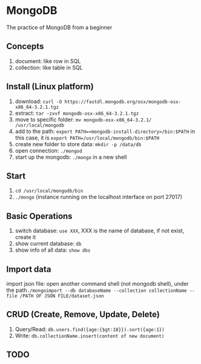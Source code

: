 # MongoDB

The practice of MongoDB from a beginner

## Concepts
1. document: like row in SQL
2. collection: like table in SQL

## Install (Linux platform)
1. download: `curl -O https://fastdl.mongodb.org/osx/mongodb-osx-x86_64-3.2.1.tgz`
2. extract: `tar -zxvf mongodb-osx-x86_64-3.2.1.tgz`
3. move to specific folder: `mv mongodb-osx-x86_64-3.2.1/ /usr/local/mongodb`
4. add to the path: `export PATH=<mongodb-install-directory>/bin:$PATH`
in this case, it is `export PATH=/usr/local/mongodb/bin:$PATH`
5. create new folder to store data: `mkdir -p /data/db`
6. open connection: `./mongod`
7. start up the mongodb: `./mongo` in a new shell

## Start
1. `cd /usr/local/mongodb/bin`
2. `./mongo` (instance running on the localhost interface on port 27017)

## Basic Operations
1. switch database: `use XXX`, XXX is the name of database, if not exist, create it
2. show current database: `db`
3. show info of all data: `show dbs`

## Import data
import json file: open another command shell (not mongodb shell), under the path`./mongoimport --db databaseName --collection collectionName --file /PATH OF JSON FILE/dataset.json`

## CRUD (Create, Remove, Update, Delete)
1. Query/Read: `db.users.find({age:{$gt:18}}).sort({age:1})`
2. Write: `db.collectionName.insert(content of new document)`


## TODO
